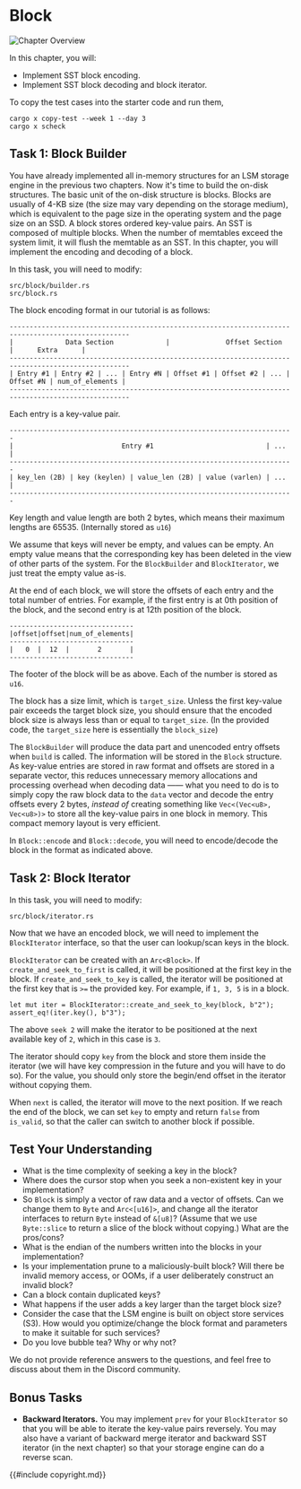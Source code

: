 # Block

![Chapter Overview](./lsm-tutorial/week1-03-overview.svg)

In this chapter, you will:

* Implement SST block encoding.
* Implement SST block decoding and block iterator.


To copy the test cases into the starter code and run them,

```
cargo x copy-test --week 1 --day 3
cargo x scheck
```

## Task 1: Block Builder

You have already implemented all in-memory structures for an LSM storage engine in the previous two chapters. Now it's time to build the on-disk structures. The basic unit of the on-disk structure is blocks. Blocks are usually of 4-KB size (the size may vary depending on the storage medium), which is equivalent to the page size in the operating system and the page size on an SSD. A block stores ordered key-value pairs. An SST is composed of multiple blocks. When the number of memtables exceed the system limit, it will flush the memtable as an SST. In this chapter, you will implement the encoding and decoding of a block.

In this task, you will need to modify:

```
src/block/builder.rs
src/block.rs
```

The block encoding format in our tutorial is as follows:

```plaintext
----------------------------------------------------------------------------------------------------
|             Data Section             |              Offset Section             |      Extra      |
----------------------------------------------------------------------------------------------------
| Entry #1 | Entry #2 | ... | Entry #N | Offset #1 | Offset #2 | ... | Offset #N | num_of_elements |
----------------------------------------------------------------------------------------------------
```

Each entry is a key-value pair.

```plaintext
-----------------------------------------------------------------------
|                           Entry #1                            | ... |
-----------------------------------------------------------------------
| key_len (2B) | key (keylen) | value_len (2B) | value (varlen) | ... |
-----------------------------------------------------------------------
```

Key length and value length are both 2 bytes, which means their maximum lengths are 65535. (Internally stored as `u16`)

We assume that keys will never be empty, and values can be empty. An empty value means that the corresponding key has been deleted in the view of other parts of the system. For the `BlockBuilder` and `BlockIterator`, we just treat the empty value as-is.

At the end of each block, we will store the offsets of each entry and the total number of entries. For example, if
the first entry is at 0th position of the block, and the second entry is at 12th position of the block.

```
-------------------------------
|offset|offset|num_of_elements|
-------------------------------
|   0  |  12  |       2       |
-------------------------------
```

The footer of the block will be as above. Each of the number is stored as `u16`.

The block has a size limit, which is `target_size`. Unless the first key-value pair exceeds the target block size, you should ensure that the encoded block size is always less than or equal to `target_size`. (In the provided code, the `target_size` here is essentially the `block_size`)

The `BlockBuilder` will produce the data part and unencoded entry offsets when `build` is called. The information will be stored in the `Block` structure. As key-value entries are stored in raw format and offsets are stored in a separate vector, this reduces unnecessary memory allocations and processing overhead when decoding data —— what you need to do is to simply copy the raw block data to the `data` vector and decode the entry offsets every 2 bytes, *instead of* creating something like `Vec<(Vec<u8>, Vec<u8>)>` to store all the key-value pairs in one block in memory. This compact memory layout is very efficient.

In `Block::encode` and `Block::decode`, you will need to encode/decode the block in the format as indicated above.

## Task 2: Block Iterator

In this task, you will need to modify:

```
src/block/iterator.rs
```

Now that we have an encoded block, we will need to implement the `BlockIterator` interface, so that the user can lookup/scan keys in the block.

`BlockIterator` can be created with an `Arc<Block>`. If `create_and_seek_to_first` is called, it will be positioned at the first key in the block. If `create_and_seek_to_key` is called, the iterator will be positioned at the first key that is `>=` the provided key. For example, if `1, 3, 5` is in a block.

```rust,no_run
let mut iter = BlockIterator::create_and_seek_to_key(block, b"2");
assert_eq!(iter.key(), b"3");
```

The above `seek 2` will make the iterator to be positioned at the next available key of `2`, which in this case is `3`.

The iterator should copy `key` from the block and store them inside the iterator (we will have key compression in the future and you will have to do so). For the value, you should only store the begin/end offset in the iterator without copying them.

When `next` is called, the iterator will move to the next position. If we reach the end of the block, we can set `key` to empty and return `false` from `is_valid`, so that the caller can switch to another block if possible.

## Test Your Understanding

* What is the time complexity of seeking a key in the block?
* Where does the cursor stop when you seek a non-existent key in your implementation?
* So `Block` is simply a vector of raw data and a vector of offsets. Can we change them to `Byte` and `Arc<[u16]>`, and change all the iterator interfaces to return `Byte` instead of `&[u8]`? (Assume that we use `Byte::slice` to return a slice of the block without copying.) What are the pros/cons?
* What is the endian of the numbers written into the blocks in your implementation?
* Is your implementation prune to a maliciously-built block? Will there be invalid memory access, or OOMs, if a user deliberately construct an invalid block?
* Can a block contain duplicated keys?
* What happens if the user adds a key larger than the target block size?
* Consider the case that the LSM engine is built on object store services (S3). How would you optimize/change the block format and parameters to make it suitable for such services?
* Do you love bubble tea? Why or why not?

We do not provide reference answers to the questions, and feel free to discuss about them in the Discord community.

## Bonus Tasks

* **Backward Iterators.** You may implement `prev` for your `BlockIterator` so that you will be able to iterate the key-value pairs reversely. You may also have a variant of backward merge iterator and backward SST iterator (in the next chapter) so that your storage engine can do a reverse scan.

{{#include copyright.md}}
